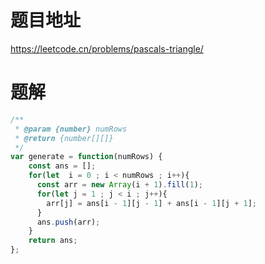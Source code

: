 # 题目地址
https://leetcode.cn/problems/pascals-triangle/

# 题解
```js
/**
 * @param {number} numRows
 * @return {number[][]}
 */
var generate = function(numRows) {
    const ans = [];
    for(let  i = 0 ; i < numRows ; i++){
      const arr = new Array(i + 1).fill(1);
      for(let j = 1 ; j < i ; j++){
        arr[j] = ans[i - 1][j - 1] + ans[i - 1][j + 1];
      }
      ans.push(arr);
    }
    return ans;
};
```